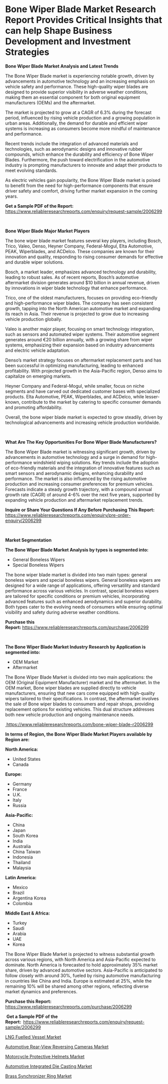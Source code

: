 <p><h1>Bone Wiper Blade Market Research Report Provides Critical Insights that can help Shape Business Development and Investment Strategies</h1></p><p><strong>Bone Wiper Blade Market Analysis and Latest Trends</strong></p>
<p><p>The Bone Wiper Blade market is experiencing notable growth, driven by advancements in automotive technology and an increasing emphasis on vehicle safety and performance. These high-quality wiper blades are designed to provide superior visibility in adverse weather conditions, making them an essential component for both original equipment manufacturers (OEMs) and the aftermarket.</p><p>The market is projected to grow at a CAGR of 6.3% during the forecast period, influenced by rising vehicle production and a growing population in urban areas. Additionally, the demand for durable and efficient wiper systems is increasing as consumers become more mindful of maintenance and performance.</p><p>Recent trends include the integration of advanced materials and technologies, such as aerodynamic designs and innovative rubber compounds, which enhance the durability and efficiency of Bone Wiper Blades. Furthermore, the push toward electrification in the automotive industry is prompting manufacturers to innovate and adapt their products to meet evolving standards.</p><p>As electric vehicles gain popularity, the Bone Wiper Blade market is poised to benefit from the need for high-performance components that ensure driver safety and comfort, driving further market expansion in the coming years.</p></p>
<p><strong>Get a Sample PDF of the Report:&nbsp;</strong> <a href="https://www.reliableresearchreports.com/enquiry/request-sample/2006299?utm_campaign=102&utm_medium=2&utm_source=Github&utm_content=ia&utm_term=31032025&utm_id=bone-wiper-blade">https://www.reliableresearchreports.com/enquiry/request-sample/2006299</a></p>
<p>&nbsp;</p>
<p><strong>Bone Wiper Blade Major Market Players</strong></p>
<p><p>The bone wiper blade market features several key players, including Bosch, Trico, Valeo, Denso, Heyner Company, Federal-Mogul, Elta Automotive, PEAK, Wiperblades, and ACDelco. These companies are known for their innovation and quality, responding to rising consumer demands for effective and durable wiper solutions.</p><p>Bosch, a market leader, emphasizes advanced technology and durability, leading to robust sales. As of recent reports, Bosch’s automotive aftermarket division generates around $10 billion in annual revenue, driven by innovations in wiper blade technology that enhance performance.</p><p>Trico, one of the oldest manufacturers, focuses on providing eco-friendly and high-performance wiper blades. The company has seen consistent growth, tapping into the North American automotive market and expanding its reach in Asia. Their revenue is projected to grow due to increasing vehicle production globally.</p><p>Valeo is another major player, focusing on smart technology integration, such as sensors and automated wiper systems. Their automotive segment generates around €20 billion annually, with a growing share from wiper systems, emphasizing their expansion based on industry advancements and electric vehicle adaptation.</p><p>Denso’s market strategy focuses on aftermarket replacement parts and has been successful in optimizing manufacturing, leading to enhanced profitability. With projected growth in the Asia-Pacific region, Denso aims to capitalize on emerging markets.</p><p>Heyner Company and Federal-Mogul, while smaller, focus on niche segments and have carved out dedicated customer bases with specialized products. Elta Automotive, PEAK, Wiperblades, and ACDelco, while lesser-known, contribute to the market by catering to specific consumer demands and promoting affordability.</p><p>Overall, the bone wiper blade market is expected to grow steadily, driven by technological advancements and increasing vehicle production worldwide.</p></p>
<p>&nbsp;</p>
<p><strong>What Are The Key Opportunities For Bone Wiper Blade Manufacturers?</strong></p>
<p><p>The Bone Wiper Blade market is witnessing significant growth, driven by advancements in automotive technology and a surge in demand for high-performance windshield wiping solutions. Key trends include the adoption of eco-friendly materials and the integration of innovative features such as smart sensors and aerodynamic designs, enhancing durability and performance. The market is also influenced by the rising automotive production and increasing consumer preferences for premium vehicles. Forecasts indicate a steady growth trajectory, with a compound annual growth rate (CAGR) of around 4-6% over the next five years, supported by expanding vehicle production and aftermarket replacement trends.</p></p>
<p><strong>Inquire or Share Your Questions If Any Before Purchasing This Report:</strong> <a href="https://www.reliableresearchreports.com/enquiry/pre-order-enquiry/2006299?utm_campaign=102&utm_medium=2&utm_source=Github&utm_content=ia&utm_term=31032025&utm_id=bone-wiper-blade">https://www.reliableresearchreports.com/enquiry/pre-order-enquiry/2006299</a></p>
<p>&nbsp;</p>
<p><strong>Market Segmentation</strong></p>
<p><strong>The Bone Wiper Blade Market Analysis by types is segmented into:</strong></p>
<p><ul><li>General Boneless Wipers</li><li>Special Boneless Wipers</li></ul></p>
<p><p>The bone wiper blade market is divided into two main types: general boneless wipers and special boneless wipers. General boneless wipers are designed for a wide range of applications, offering versatility and standard performance across various vehicles. In contrast, special boneless wipers are tailored for specific conditions or premium vehicles, incorporating advanced features such as enhanced aerodynamics and superior durability. Both types cater to the evolving needs of consumers while ensuring optimal visibility and safety during adverse weather conditions.</p></p>
<p><strong>Purchase this Report:&nbsp;</strong><a href="https://www.reliableresearchreports.com/purchase/2006299?utm_campaign=102&utm_medium=2&utm_source=Github&utm_content=ia&utm_term=31032025&utm_id=bone-wiper-blade">https://www.reliableresearchreports.com/purchase/2006299</a></p>
<p>&nbsp;</p>
<p><strong>The Bone Wiper Blade Market Industry Research by Application is segmented into:</strong></p>
<p><ul><li>OEM Market</li><li>Aftermarket</li></ul></p>
<p><p>The Bone Wiper Blade Market is divided into two main applications: the OEM (Original Equipment Manufacturer) market and the aftermarket. In the OEM market, Bone wiper blades are supplied directly to vehicle manufacturers, ensuring that new cars come equipped with high-quality wipers tailored to their specifications. In contrast, the aftermarket involves the sale of Bone wiper blades to consumers and repair shops, providing replacement options for existing vehicles. This dual structure addresses both new vehicle production and ongoing maintenance needs.</p></p>
<p><a href="https://www.reliableresearchreports.com/bone-wiper-blade-r2006299?utm_campaign=102&utm_medium=2&utm_source=Github&utm_content=ia&utm_term=31032025&utm_id=bone-wiper-blade">&nbsp;https://www.reliableresearchreports.com/bone-wiper-blade-r2006299</a></p>
<p><strong>In terms of Region, the Bone Wiper Blade Market Players available by Region are:</strong></p>
<p>
    <p> <strong> North America: </strong>
        <ul>
            <li>United States</li>
            <li>Canada</li>
        </ul>
        </p> 
    <p> <strong> Europe: </strong>
        <ul>
            <li>Germany</li>
            <li>France</li>
            <li>U.K.</li>
            <li>Italy</li>
            <li>Russia</li>
        </ul>
        </p> 
    <p> <strong> Asia-Pacific: </strong>
        <ul>
            <li>China</li>
            <li>Japan</li>
            <li>South Korea</li>
            <li>India</li>
            <li>Australia</li>
            <li>China Taiwan</li>
            <li>Indonesia</li>
            <li>Thailand</li>
            <li>Malaysia</li>
        </ul>
        </p> 
    <p> <strong> Latin America: </strong>
        <ul>
            <li>Mexico</li>
            <li>Brazil</li>
            <li>Argentina Korea</li>
            <li>Colombia</li>
        </ul>
        </p> 
    <p> <strong> Middle East & Africa: </strong>
        <ul>
            <li>Turkey</li>
            <li>Saudi</li>
            <li>Arabia</li>
            <li>UAE</li>
            <li>Korea</li>
        </ul>
    </p>
    </p>
<p><p>The Bone Wiper Blade Market is projected to witness substantial growth across various regions, with North America and Asia-Pacific expected to dominate. North America is forecasted to hold approximately 35% market share, driven by advanced automotive sectors. Asia-Pacific is anticipated to follow closely with around 30%, fueled by rising automotive manufacturing in countries like China and India. Europe is estimated at 25%, while the remaining 10% will be shared among other regions, reflecting diverse market dynamics and preferences.</p></p>
<p><strong>Purchase this Report: </strong><a href="https://www.reliableresearchreports.com/purchase/2006299?utm_campaign=102&utm_medium=2&utm_source=Github&utm_content=ia&utm_term=31032025&utm_id=bone-wiper-blade">https://www.reliableresearchreports.com/purchase/2006299</a></p>
<p>&nbsp;<strong>Get a Sample PDF of the Report:&nbsp;&nbsp;</strong><a href="https://www.reliableresearchreports.com/enquiry/request-sample/2006299?utm_campaign=102&utm_medium=2&utm_source=Github&utm_content=ia&utm_term=31032025&utm_id=bone-wiper-blade">https://www.reliableresearchreports.com/enquiry/request-sample/2006299</a></p>
<p><strong></strong></p>
<p><p><a href="https://github.com/gasikcalbos8/Market-Research-Report-List-1/blob/main/lng-fuelled-vessel-market.md?utm_campaign=102&utm_medium=2&utm_source=Github&utm_content=ia&utm_term=31032025&utm_id=bone-wiper-blade">LNG Fuelled Vessel Market</a></p><p><a href="https://github.com/ubavicachida/Market-Research-Report-List-1/blob/main/automotive-rear-view-reversing-cameras-market.md?utm_campaign=102&utm_medium=2&utm_source=Github&utm_content=ia&utm_term=31032025&utm_id=bone-wiper-blade">Automotive Rear-View Reversing Cameras Market</a></p><p><a href="https://github.com/vaduzunny/Market-Research-Report-List-1/blob/main/motorcycle-protective-helmets-market.md?utm_campaign=102&utm_medium=2&utm_source=Github&utm_content=ia&utm_term=31032025&utm_id=bone-wiper-blade">Motorcycle Protective Helmets Market</a></p><p><a href="https://github.com/dringmurza6r/Market-Research-Report-List-1/blob/main/automotive-integrated-die-casting-market.md?utm_campaign=102&utm_medium=2&utm_source=Github&utm_content=ia&utm_term=31032025&utm_id=bone-wiper-blade">Automotive Integrated Die Casting Market</a></p><p><a href="https://github.com/abdhsheila7/Market-Research-Report-List-1/blob/main/brass-synchronizer-ring-market.md?utm_campaign=102&utm_medium=2&utm_source=Github&utm_content=ia&utm_term=31032025&utm_id=bone-wiper-blade">Brass Synchronizer Ring Market</a></p></p>
